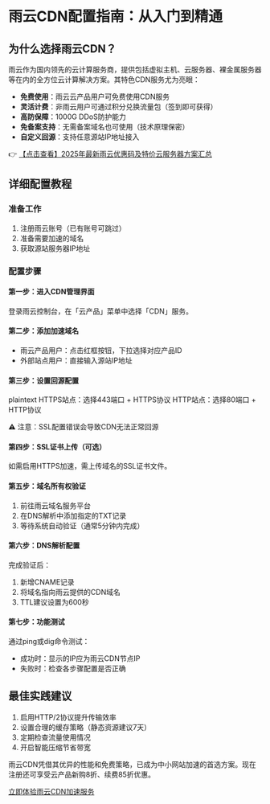 # 雨云CDN配置指南：从入门到精通

## 为什么选择雨云CDN？

雨云作为国内领先的云计算服务商，提供包括虚拟主机、云服务器、裸金属服务器等在内的全方位云计算解决方案。其特色CDN服务尤为亮眼：

- **免费使用**：雨云云产品用户可免费使用CDN服务
- **灵活计费**：非雨云用户可通过积分兑换流量包（签到即可获得）
- **高防保障**：1000G DDoS防护能力
- **免备案支持**：无需备案域名也可使用（技术原理保密）
- **自定义回源**：支持任意源站IP地址接入

👉 [【点击查看】2025年最新雨云优惠码及特价云服务器方案汇总](https://bit.ly/RainYun)

## 详细配置教程

### 准备工作
1. 注册雨云账号（已有账号可跳过）
2. 准备需要加速的域名
3. 获取源站服务器IP地址

### 配置步骤

#### 第一步：进入CDN管理界面
登录雨云控制台，在「云产品」菜单中选择「CDN」服务。

#### 第二步：添加加速域名
- 雨云产品用户：点击红框按钮，下拉选择对应产品ID
- 外部站点用户：直接输入源站IP地址

#### 第三步：设置回源配置
plaintext
HTTPS站点：选择443端口 + HTTPS协议
HTTP站点：选择80端口 + HTTP协议

⚠️ 注意：SSL配置错误会导致CDN无法正常回源

#### 第四步：SSL证书上传（可选）
如需启用HTTPS加速，需上传域名的SSL证书文件。

#### 第五步：域名所有权验证
1. 前往雨云域名服务平台
2. 在DNS解析中添加指定的TXT记录
3. 等待系统自动验证（通常5分钟内完成）

#### 第六步：DNS解析配置
完成验证后：
1. 新增CNAME记录
2. 将域名指向雨云提供的CDN域名
3. TTL建议设置为600秒

#### 第七步：功能测试
通过ping或dig命令测试：
- 成功时：显示的IP应为雨云CDN节点IP
- 失败时：检查各步骤配置是否正确

## 最佳实践建议
1. 启用HTTP/2协议提升传输效率
2. 设置合理的缓存策略（静态资源建议7天）
3. 定期检查流量使用情况
4. 开启智能压缩节省带宽

雨云CDN凭借其优异的性能和免费策略，已成为中小网站加速的首选方案。现在注册还可享受云产品新购8折、续费85折优惠。

[立即体验雨云CDN加速服务](https://bit.ly/RainYun)